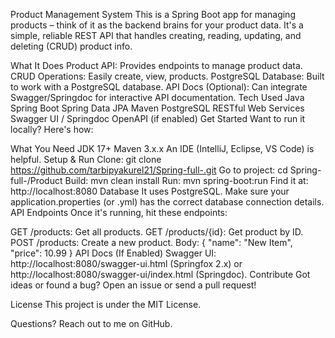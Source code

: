 Product Management System
This is a Spring Boot app for managing products – think of it as the backend brains for your product data. It's a simple, reliable REST API that handles creating, reading, updating, and deleting (CRUD) product info.

What It Does
Product API: Provides endpoints to manage product data.
CRUD Operations: Easily create, view, products.
PostgreSQL Database: Built to work with a PostgreSQL database.
API Docs (Optional): Can integrate Swagger/Springdoc for interactive API documentation.
Tech Used
Java
Spring Boot
Spring Data JPA
Maven
PostgreSQL
RESTful Web Services
Swagger UI / Springdoc OpenAPI (if enabled)
Get Started
Want to run it locally? Here's how:

What You Need
JDK 17+
Maven 3.x.x
An IDE (IntelliJ, Eclipse, VS Code) is helpful.
Setup & Run
Clone: git clone https://github.com/tarbipyakurel21/Spring-full-.git
Go to project: cd Spring-full-/Product
Build: mvn clean install
Run: mvn spring-boot:run
Find it at: http://localhost:8080
Database
It uses PostgreSQL. Make sure your application.properties (or .yml) has the correct database connection details.
API Endpoints
Once it's running, hit these endpoints:

GET /products: Get all products.
GET /products/{id}: Get product by ID.
POST /products: Create a new product.
Body: { "name": "New Item", "price": 10.99 }
API Docs (If Enabled)
Swagger UI: http://localhost:8080/swagger-ui.html (Springfox 2.x) or http://localhost:8080/swagger-ui/index.html (Springdoc).
Contribute
Got ideas or found a bug? Open an issue or send a pull request!

License
This project is under the MIT License.

Questions?
Reach out to me on GitHub.
